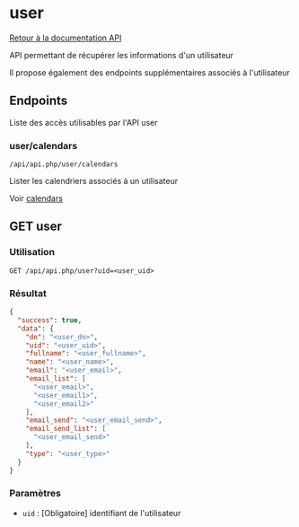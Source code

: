 # user

[Retour à la documentation API](../README.md#utilisation-de-lapi)

API permettant de récupérer les informations d'un utilisateur

Il propose également des endpoints supplémentaires associés à l'utilisateur

## Endpoints

Liste des accès utilisables par l'API user

### user/calendars

```url
/api/api.php/user/calendars
```

Lister les calendriers associés à un utilisateur

Voir [calendars](calendars/README.md#usercalendars)

## GET user

### Utilisation

```url
GET /api/api.php/user?uid=<user_uid>
```

### Résultat

```json
{
  "success": true,
  "data": {
    "dn": "<user_dn>",
    "uid": "<user_uid>",
    "fullname": "<user_fullname>",
    "name": "<user_name>",
    "email": "<user_email>",
    "email_list": [
      "<user_email>",
      "<user_email1>",
      "<user_email2>"
    ],
    "email_send": "<user_email_send>",
    "email_send_list": [
      "<user_email_send>"
    ],
    "type": "<user_type>"
  }
}
```

### Paramètres

 - `uid` : [Obligatoire] identifiant de l'utilisateur
